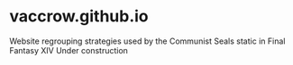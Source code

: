 # vaccrow.github.io
Website regrouping strategies used by the Communist Seals static in Final Fantasy XIV
Under construction